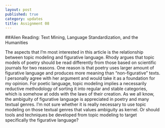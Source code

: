 ```yaml
---
layout: post
published: true
category: updates
title: Assignment 08
---
```

##Alien Reading: Text Mining, Language Standardization, and the Humanities

The aspects that I’m most interested in this article is the relationship between topic modeling and figurative language. Rhody argues that topic models of poetry should be read differently from those based on scientific journals for two reasons. One reason is that poetry uses larger amount of figurative language and produces more meaning than “non-figurative” texts. I personally agree with her argument and would take it as a foundation for my opinion. For poetic language, topic modeling implies a necessarily reductive methodology of sorting it into regular and stable categories, which is somehow at odds with the laws of their creation. As we all know, the ambiguity of figurative language is appreciated in poetry and many textual genres. I’m not sure whether it is really necessary to use topic modeling on those textual genres that values ambiguity  as kernel. Or should tools and techniques be developed from topic modeling to target specifically the figurative language?
